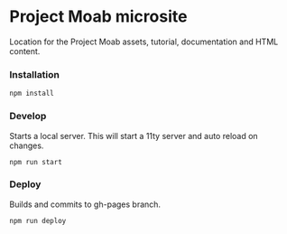 # Project Moab microsite

Location for the Project Moab assets, tutorial, documentation and HTML
content.

### Installation
```shell
npm install
```

### Develop

Starts a local server.  This will start a 11ty server and auto reload on changes.

```shell
npm run start
```


### Deploy

Builds and commits to gh-pages branch.

```shell
npm run deploy
```
